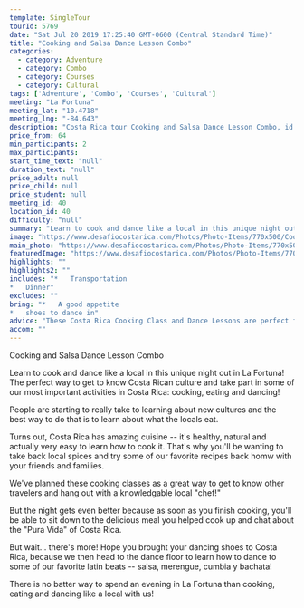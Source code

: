 ```yaml
---
template: SingleTour
tourId: 5769
date: "Sat Jul 20 2019 17:25:40 GMT-0600 (Central Standard Time)"
title: "Cooking and Salsa Dance Lesson Combo"
categories: 
  - category: Adventure
  - category: Combo
  - category: Courses
  - category: Cultural
tags: ['Adventure', 'Combo', 'Courses', 'Cultural']
meeting: "La Fortuna"
meeting_lat: "10.4718"
meeting_lng: "-84.643"
description: "Costa Rica tour Cooking and Salsa Dance Lesson Combo, id 5769"
price_from: 64
min_participants: 2
max_participants: 
start_time_text: "null"
duration_text: "null"
price_adult: null
price_child: null
price_student: null
meeting_id: 40
location_id: 40
difficulty: "null"
summary: "Learn to cook and dance like a local in this unique night out in La Fortuna! The perfect way to get to know Costa Rican culture and take part in some of our most important activities in Costa Rica: cooking, eating and dancing!"
image: "https://www.desafiocostarica.com/Photos/Photo-Items/770x500/Cooking-and-Salsa-Dance-Lesson-Combo-1541743698.jpg"
main_photo: "https://www.desafiocostarica.com/Photos/Photo-Items/770x500/Cooking-and-Salsa-Dance-Lesson-Combo-1541743698.jpg"
featuredImage: "https://www.desafiocostarica.com/Photos/Photo-Items/770x500/Cooking-and-Salsa-Dance-Lesson-Combo-1541743698.jpg"
highlights: ""
highlights2: ""
includes: "*   Transportation
*   Dinner"
excludes: ""
bring: "*   A good appetite
*   shoes to dance in"
advice: "These Costa Rica Cooking Class and Dance Lessons are perfect for all ages! Families love this activtiy! This is definitiely where to learn to cook in Costa Rica!"
accom: ""
---
```

Cooking and Salsa Dance Lesson Combo

Learn to cook and dance like a local in this unique night out in La Fortuna! The perfect way to get to know Costa Rican culture and take part in some of our most important activities in Costa Rica: cooking, eating and dancing!

People are starting to really take to learning about new cultures and the best way to do that is to learn about what the locals eat.

Turns out, Costa Rica has amazing cuisine -- it's healthy, natural and actually very easy to learn how to cook it. That's why you'll be wanting to take back local spices and try some of our favorite recipes back homw with your friends and families.

We've planned these cooking classes as a great way to get to know other travelers and hang out with a knowledgable local "chef!"

But the night gets even better because as soon as you finish cooking, you'll be able to sit down to the delicious meal you helped cook up and chat about the "Pura Vida" of Costa Rica.

But wait... there's more! Hope you brought your dancing shoes to Costa Rica, because we then head to the dance floor to learn how to dance to some of our favorite latin beats -- salsa, merengue, cumbia y bachata!

There is no batter way to spend an evening in La Fortuna than cooking, eating and dancing like a local with us!